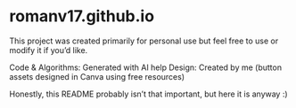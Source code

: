 # romanv17.github.io

This project was created primarily for personal use but feel free to use or modify it if you’d like.

Code & Algorithms: Generated with AI help
Design: Created by me (button assets designed in Canva using free resources)

Honestly, this README probably isn’t that important, but here it is anyway :)